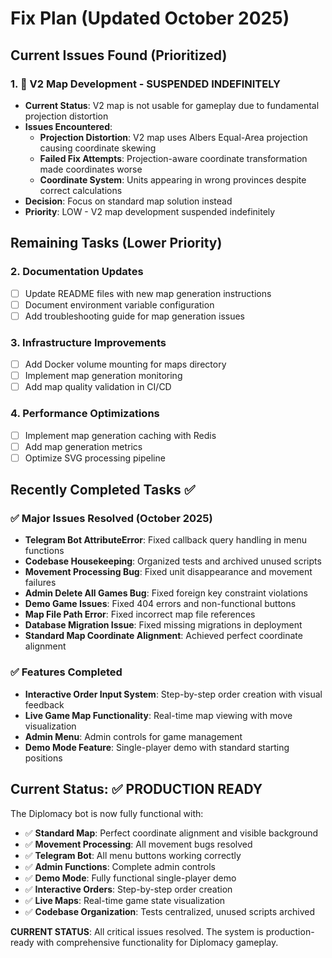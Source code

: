 # Fix Plan (Updated October 2025)

## Current Issues Found (Prioritized)

### 1. 🔧 **V2 Map Development - SUSPENDED INDEFINITELY**
- **Current Status**: V2 map is not usable for gameplay due to fundamental projection distortion
- **Issues Encountered**:
  - **Projection Distortion**: V2 map uses Albers Equal-Area projection causing coordinate skewing
  - **Failed Fix Attempts**: Projection-aware coordinate transformation made coordinates worse
  - **Coordinate System**: Units appearing in wrong provinces despite correct calculations
- **Decision**: Focus on standard map solution instead
- **Priority**: LOW - V2 map development suspended indefinitely

## Remaining Tasks (Lower Priority)

### 2. Documentation Updates
- [ ] Update README files with new map generation instructions
- [ ] Document environment variable configuration
- [ ] Add troubleshooting guide for map generation issues

### 3. Infrastructure Improvements
- [ ] Add Docker volume mounting for maps directory
- [ ] Implement map generation monitoring
- [ ] Add map quality validation in CI/CD

### 4. Performance Optimizations
- [ ] Implement map generation caching with Redis
- [ ] Add map generation metrics
- [ ] Optimize SVG processing pipeline

## Recently Completed Tasks ✅

### ✅ **Major Issues Resolved (October 2025)**
- **Telegram Bot AttributeError**: Fixed callback query handling in menu functions
- **Codebase Housekeeping**: Organized tests and archived unused scripts
- **Movement Processing Bug**: Fixed unit disappearance and movement failures
- **Admin Delete All Games Bug**: Fixed foreign key constraint violations
- **Demo Game Issues**: Fixed 404 errors and non-functional buttons
- **Map File Path Error**: Fixed incorrect map file references
- **Database Migration Issue**: Fixed missing migrations in deployment
- **Standard Map Coordinate Alignment**: Achieved perfect coordinate alignment

### ✅ **Features Completed**
- **Interactive Order Input System**: Step-by-step order creation with visual feedback
- **Live Game Map Functionality**: Real-time map viewing with move visualization
- **Admin Menu**: Admin controls for game management
- **Demo Mode Feature**: Single-player demo with standard starting positions

## Current Status: ✅ **PRODUCTION READY**

The Diplomacy bot is now fully functional with:
- ✅ **Standard Map**: Perfect coordinate alignment and visible background
- ✅ **Movement Processing**: All movement bugs resolved
- ✅ **Telegram Bot**: All menu buttons working correctly
- ✅ **Admin Functions**: Complete admin controls
- ✅ **Demo Mode**: Fully functional single-player demo
- ✅ **Interactive Orders**: Step-by-step order creation
- ✅ **Live Maps**: Real-time game state visualization
- ✅ **Codebase Organization**: Tests centralized, unused scripts archived

**CURRENT STATUS**: All critical issues resolved. The system is production-ready with comprehensive functionality for Diplomacy gameplay.
